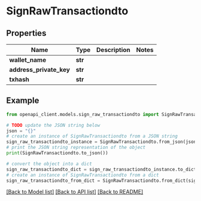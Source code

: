 # SignRawTransactiondto


## Properties

Name | Type | Description | Notes
------------ | ------------- | ------------- | -------------
**wallet_name** | **str** |  | 
**address_private_key** | **str** |  | 
**txhash** | **str** |  | 

## Example

```python
from openapi_client.models.sign_raw_transactiondto import SignRawTransactiondto

# TODO update the JSON string below
json = "{}"
# create an instance of SignRawTransactiondto from a JSON string
sign_raw_transactiondto_instance = SignRawTransactiondto.from_json(json)
# print the JSON string representation of the object
print(SignRawTransactiondto.to_json())

# convert the object into a dict
sign_raw_transactiondto_dict = sign_raw_transactiondto_instance.to_dict()
# create an instance of SignRawTransactiondto from a dict
sign_raw_transactiondto_from_dict = SignRawTransactiondto.from_dict(sign_raw_transactiondto_dict)
```
[[Back to Model list]](../README.md#documentation-for-models) [[Back to API list]](../README.md#documentation-for-api-endpoints) [[Back to README]](../README.md)



